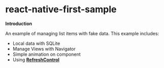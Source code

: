# react-native-first-sample

<b>Introduction</b>

An example of managing list items with fake data. This example includes:
- Local data with SQLite
- Manage Views with Navigator
- Simple animation on component
- Using <a href='https://facebook.github.io/react-native/docs/refreshcontrol.html'><b>RefreshControl</b></a>
